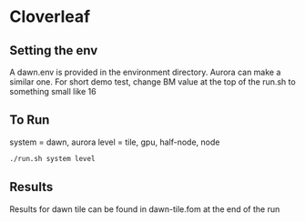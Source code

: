 # Cloverleaf

## Setting the env
A dawn.env is provided in the environment directory. Aurora can make a similar one.
For short demo test, change BM value at the top of the run.sh to something small like 16

## To Run
system = dawn, aurora
level = tile, gpu, half-node, node

```sh
./run.sh system level
```

## Results
Results for dawn tile can be found in dawn-tile.fom at the end of the run
